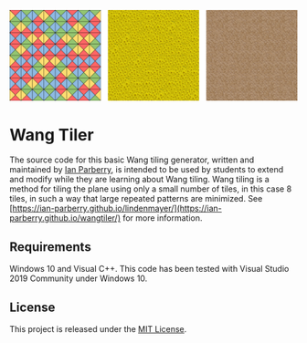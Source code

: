 ![Some examples.](/Doxygen/Images/tilings.png)

# Wang Tiler

The source code for this basic Wang tiling generator, written and maintained by
[Ian Parberry](http://ianparberry.com), is intended to be used by students to
extend and modify while they are learning about Wang tiling. Wang tiling is
a method for tiling the plane using only a small number of tiles, in this case
8 tiles, in such a way that large repeated patterns are minimized. See 
[https://ian-parberry.github.io/lindenmayer/](https://ian-parberry.github.io/wangtiler/)
for more information.

## Requirements

Windows 10 and Visual C++.
This code has been tested with Visual Studio 2019 Community under Windows 10.

## License

This project is released under the
[MIT License](https://github.com/Ian-Parberry/wangtiler/blob/master/LICENSE).